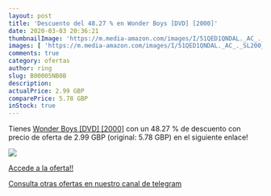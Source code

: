 ```yaml
---
layout: post
title: 'Descuento del 48.27 % en Wonder Boys [DVD] [2000]'
date: 2020-03-03 20:36:21
thumbnailImage: 'https://m.media-amazon.com/images/I/51QED1QNDAL._AC_._SL200_.jpg'
images: [ 'https://m.media-amazon.com/images/I/51QED1QNDAL._AC_._SL200_.jpg' ]
comments: true
category: ofertas
author: ring
slug: B00005NB0B
description:
actualPrice: 2.99 GBP
comparePrice: 5.78 GBP
inStock: true
---
```


Tienes [Wonder Boys [DVD] [2000]](https://www.amazon.com/dp/B00005NB0B/?tag=redken08-20) con un 48.27 % de descuento con precio de oferta de 2.99 GBP (original: 5.78 GBP) en el siguiente enlace!

[![](https://m.media-amazon.com/images/I/51QED1QNDAL._AC_._SL200_.jpg)](https://www.amazon.com/dp/B00005NB0B/?tag=redken08-20)

[Accede a la oferta!!](https://www.amazon.com/dp/B00005NB0B/?tag=redken08-20)

[Consulta otras ofertas en nuestro canal de telegram](https://t.me/s/ofertas25)
